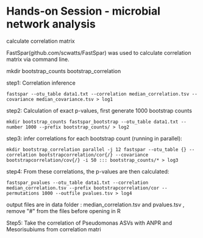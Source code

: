 # Hands-on Session - microbial network analysis
calculate correlation matrix

FastSpar(github.com/scwatts/FastSpar) was used to calculate correlation matrix via command line.

mkdir bootstrap_counts bootstrap_correlation

step1: Correlation inference
```
fastspar --otu_table data1.txt --correlation median_correlation.tsv --covariance median_covariance.tsv > log1
```
step2: Calculation of exact p-values, first generate 1000 bootstrap counts
```
mkdir bootstrap_counts fastspar_bootstrap --otu_table data1.txt --number 1000 --prefix bootstrap_counts/ > log2
```
step3: infer correlations for each bootstrap count (running in parallel):
```
mkdir bootstrap_correlation parallel -j 12 fastspar --otu_table {} --correlation bootstrapcorrelation/cor{/} --covariance bootstrapcorrelation/cov{/} -i 50 ::: bootstrap_counts/* > log3
```
step4: From these correlations, the p-values are then calculated:
```
fastspar_pvalues --otu_table data1.txt --correlation median_correlation.tsv --prefix bootstrapcorrelation/cor --permutations 1000 --outfile pvalues.tsv > log4
```
output files are in data folder : median_correlation.tsv and pvalues.tsv , remove "#" from the files before opening in R

Step5: Take the correlation of Pseudomonas ASVs with ANPR and Mesorisubiums from correlation matri
